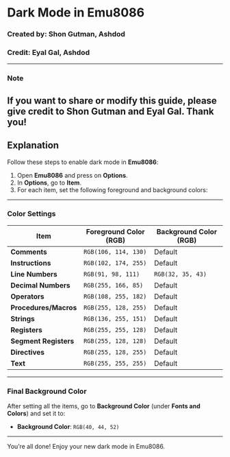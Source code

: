 # Dark Mode in Emu8086

### Created by: Shon Gutman, Ashdod  
### Credit: Eyal Gal, Ashdod

---

### Note

If you want to share or modify this guide, please give credit to **Shon Gutman** and **Eyal Gal**. Thank you!
---

## Explanation

Follow these steps to enable dark mode in **Emu8086**:

1. Open **Emu8086** and press on **Options**.
2. In **Options**, go to **Item**.
3. For each item, set the following foreground and background colors:

---

### Color Settings

| **Item**             | **Foreground Color (RGB)** | **Background Color (RGB)** |
|----------------------|----------------------------|----------------------------|
| **Comments**         | `RGB(106, 114, 130)`      | Default                    |
| **Instructions**     | `RGB(102, 174, 255)`      | Default                    |
| **Line Numbers**     | `RGB(91, 98, 111)`        | `RGB(32, 35, 43)`         |
| **Decimal Numbers**  | `RGB(255, 166, 85)`       | Default                    |
| **Operators**        | `RGB(108, 255, 182)`      | Default                    |
| **Procedures/Macros**| `RGB(255, 128, 255)`      | Default                    |
| **Strings**          | `RGB(136, 255, 151)`      | Default                    |
| **Registers**        | `RGB(255, 255, 128)`      | Default                    |
| **Segment Registers**| `RGB(255, 128, 128)`      | Default                    |
| **Directives**       | `RGB(255, 128, 255)`      | Default                    |
| **Text**             | `RGB(255, 255, 255)`      | Default                    |

---

### Final Background Color

After setting all the items, go to **Background Color** (under **Fonts and Colors**) and set it to:

- **Background Color**: `RGB(40, 44, 52)`

---

You’re all done! Enjoy your new dark mode in Emu8086.
